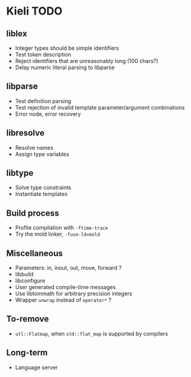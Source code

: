 # Kieli TODO

## liblex
- Integer types should be simple identifiers
- Test token description
- Reject identifiers that are unreasonably long (100 chars?)
- Delay numeric literal parsing to libparse

## libparse
- Test definition parsing
- Test rejection of invalid template parameter/argument combinations
- Error node, error recovery

## libresolve
- Resolve names
- Assign type variables

## libtype
- Solve type constraints
- Instantiate templates

## Build process
- Profile compilation with `-ftime-trace`
- Try the mold linker, `-fuse-ld=mold`

## Miscellaneous
- Parameters: in, inout, out, move, forward ?
- libbuild
- libconfigure
- User generated compile-time messages
- Use libtommath for arbitrary precision integers
- Wrapper `unwrap` instead of `operator*` ?

## To-remove
- `utl::Flatmap`, when `std::flat_map` is supported by compilers

## Long-term
- Language server
